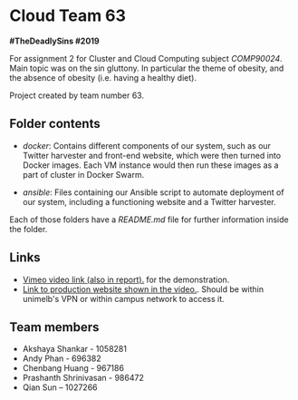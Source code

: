 # Cloud Team 63
**#TheDeadlySins #2019**

For assignment 2 for Cluster and Cloud Computing subject *COMP90024*. Main topic was on the sin gluttony. In particular the theme of obesity, and the absence of obesity (i.e. having a healthy diet).

Project created by team number 63.

## Folder contents
*  *docker*: Contains different components of our system, such as our Twitter harvester and front-end website, which were then turned into Docker images. Each VM instance would then run these images as a part of cluster in Docker Swarm.

*  *ansible*: Files containing our Ansible script to automate deployment of our system, including a functioning website and a Twitter harvester.

Each of those folders have a *README.md* file for further information inside the folder.

## Links
* [Vimeo video link (also in report).](https://vimeo.com/336420766) for the demonstration.
* [Link to production website shown in the video.](http://172.26.37.217/). Should be within unimelb's VPN or within campus network to access it.

## Team members
* Akshaya Shankar - 1058281
* Andy Phan - 696382
* Chenbang Huang - 967186
* Prashanth Shrinivasan - 986472
* Qian Sun – 1027266
